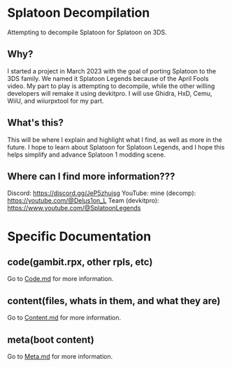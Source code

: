 # Splatoon Decompilation
Attempting to decompile Splatoon for Splatoon on 3DS.

## Why?
I started a project in March 2023 with the goal of porting Splatoon to the 3DS family. We named it Splatoon Legends because of the April Fools video. My part to play is attempting to decompile, while the other willing developers will remake it using devkitpro. I will use Ghidra, HxD, Cemu, WiiU, and wiiurpxtool for my part.

## What's this?
This will be where I explain and highlight what I find, as well as more in the future. I hope to learn about Splatoon for Splatoon Legends, and I hope this helps simplify and advance Splatoon 1 modding scene.

## Where can I find more information???
Discord: https://discord.gg/JeP5zhujsg
YouTube:
        mine (decomp): https://youtube.com/@Delus1on_L
        Team (devkitpro): https://www.youtube.com/@SplatoonLegends

# Specific Documentation
## code(gambit.rpx, other rpls, etc)
Go to [Code.md](https://github.com/Delus1onL/Splatoon-Decompile-For-Splatoon-Legends/blob/main/Documentation/Files/Code.md) for more information.
## content(files, whats in them, and what they are)
Go to [Content.md](https://github.com/Delus1onL/Splatoon-Decompile-For-Splatoon-Legends/blob/main/Documentation/Files/Content.md) for more information.
## meta(boot content)
Go to [Meta.md](https://github.com/Delus1onL/Splatoon-Decompile-For-Splatoon-Legends/blob/main/Documentation/Files/Meta.md) for more information.
